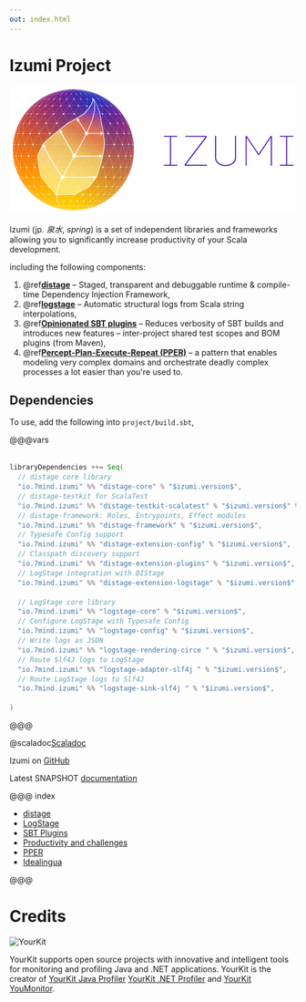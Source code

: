 ```yaml
---
out: index.html
---
```

Izumi Project
=============

![izumi-logo](media/izumi-logo-full-purple.png)

Izumi (jp. *泉水*, *spring*) is a set of independent libraries and frameworks allowing you to significantly increase productivity of your Scala development.

including the following components:

1. @ref[**distage**](distage/00_distage.md) – Staged, transparent and debuggable runtime & compile-time Dependency Injection Framework,
2. @ref[**logstage**](logstage/00_logstage.md) – Automatic structural logs from Scala string interpolations,
4. @ref[**Opinionated SBT plugins**](sbt/00_sbt.md) – Reduces verbosity of SBT builds and introduces new features – inter-project shared test scopes and BOM plugins (from Maven),
5. @ref[**Percept-Plan-Execute-Repeat (PPER)**](pper/00_pper.md) – a pattern that enables modeling very complex domains and orchestrate deadly complex processes a lot easier than you're used to.

Dependencies
------------

To use, add the following into `project/build.sbt`,

@@@vars
```scala

libraryDependencies ++= Seq(
  // distage core library
  "io.7mind.izumi" %% "distage-core" % "$izumi.version$",
  // distage-testkit for ScalaTest
  "io.7mind.izumi" %% "distage-testkit-scalatest" % "$izumi.version$" % Test,
  // distage-framework: Roles, Entrypoints, Effect modules
  "io.7mind.izumi" %% "distage-framework" % "$izumi.version$",
  // Typesafe Config support
  "io.7mind.izumi" %% "distage-extension-config" % "$izumi.version$",
  // Classpath discovery support
  "io.7mind.izumi" %% "distage-extension-plugins" % "$izumi.version$",
  // LogStage integration with DIStage
  "io.7mind.izumi" %% "distage-extension-logstage" % "$izumi.version$",
  
  // LogStage core library
  "io.7mind.izumi" %% "logstage-core" % "$izumi.version$",
  // Configure LogStage with Typesafe Config
  "io.7mind.izumi" %% "logstage-config" % "$izumi.version$",
  // Write logs as JSON
  "io.7mind.izumi" %% "logstage-rendering-circe " % "$izumi.version$",
  // Route Slf4J logs to LogStage
  "io.7mind.izumi" %% "logstage-adapter-slf4j " % "$izumi.version$",
  // Route LogStage logs to Slf4J
  "io.7mind.izumi" %% "logstage-sink-slf4j " % "$izumi.version$",

)
```
@@@

@scaladoc[Scaladoc](izumi.index)

Izumi on [GitHub](https://github.com/7mind/izumi)

Latest SNAPSHOT [documentation](https://izumi.7mind.io/latest/snapshot/doc/)

@@@ index

* [distage](distage/00_distage.md)
* [LogStage](logstage/00_logstage.md)
* [SBT Plugins](sbt/00_sbt.md)
* [Productivity and challenges](manifesto/00_manifesto.md)
* [PPER](pper/00_pper.md)
* [Idealingua](idealingua/00_idealingua.md)

@@@

Credits
=======

![YourKit](https://www.yourkit.com/images/yklogo.png)

YourKit supports open source projects with innovative and intelligent tools 
for monitoring and profiling Java and .NET applications.
YourKit is the creator of [YourKit Java Profiler](https://www.yourkit.com/java/profiler/) 
[YourKit .NET Profiler](https://www.yourkit.com/.net/profiler/) and 
[YourKit YouMonitor](https://www.yourkit.com/youmonitor/).
